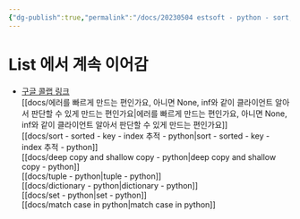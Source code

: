 ```yaml
---
{"dg-publish":true,"permalink":"/docs/20230504 estsoft - python - sort, deep copy and shallow copy, tuple, dictionary, set, match case/","title":"20230504 estsoft - python - sort, deep copy and shallow copy, tuple, dictionary, set, match case"}
---
```



# List 에서 계속 이어감

- [구글 콜랩 링크](https://colab.research.google.com/drive/1gxoD01mjta80MkTOlrei1BHSUI0_k9-R#scrollTo=EBZ658VsIIbJ&line=5&uniqifier=1)  
[[docs/에러를 빠르게 만드는 편인가요, 아니면 None, inf와 같이 클라이언트 알아서 판단할 수 있게 만드는 편인가요\|에러를 빠르게 만드는 편인가요, 아니면 None, inf와 같이 클라이언트 알아서 판단할 수 있게 만드는 편인가요]]  
[[docs/sort - sorted - key - index 추적 - python\|sort - sorted - key - index 추적 - python]]  
[[docs/deep copy and shallow copy - python\|deep copy and shallow copy - python]]  
[[docs/tuple - python\|tuple - python]]  
[[docs/dictionary - python\|dictionary - python]]  
[[docs/set - python\|set - python]]  
[[docs/match case in python\|match case in python]]
